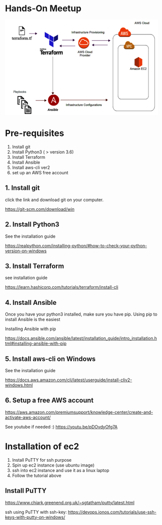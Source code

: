# Hands-On Meetup

![Diagram](images/image.png)



# Pre-requisites

1. Install git
1. Install Python3 ( > version 3.6) 
1. Install Terraform
1. Install Ansible
1. Install aws-cli ver2
1. set up an AWS free account

## 1. Install git

click the link and download git on your computer.

https://git-scm.com/download/win


## 2. Install Python3

See the installation guide

https://realpython.com/installing-python/#how-to-check-your-python-version-on-windows


## 3. Install Terraform

see installation guide

https://learn.hashicorp.com/tutorials/terraform/install-cli


## 4. Install Ansible

Once you have your python3 installed, make sure you have pip. Using pip to install Ansible is the easiest

Installing Ansible with pip

https://docs.ansible.com/ansible/latest/installation_guide/intro_installation.html#installing-ansible-with-pip

## 5. Install aws-cli on Windows

See the installation guide


https://docs.aws.amazon.com/cli/latest/userguide/install-cliv2-windows.html


## 6. Setup a free AWS account

https://aws.amazon.com/premiumsupport/knowledge-center/create-and-activate-aws-account/

See youtube if needed :)
https://youtu.be/pDOvdyOfg7A


# Installation of ec2

1. Install PuTTY for ssh purpose
1. Spin up ec2 instance (use ubuntu image)
1. ssh into ec2 instance and use it as a linux laptop
1. Follow the tutorial above

## Install PuTTY

https://www.chiark.greenend.org.uk/~sgtatham/putty/latest.html


ssh using PuTTY with ssh-key:
https://devops.ionos.com/tutorials/use-ssh-keys-with-putty-on-windows/

